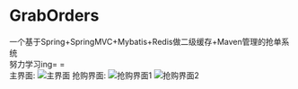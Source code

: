 # GrabOrders
一个基于Spring+SpringMVC+Mybatis+Redis做二级缓存+Maven管理的抢单系统<br>
努力学习ing= =<br>
主界面:
![主界面](http://ofj2afd76.bkt.clouddn.com/QQ20180429-211434@2x.png)
抢购界面:
![抢购界面1](http://ofj2afd76.bkt.clouddn.com/QQ20180429-211501@2x.png)
![抢购界面2](http://ofj2afd76.bkt.clouddn.com/QQ20180429-211513@2x.png)